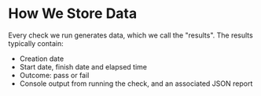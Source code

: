 # How We Store Data

Every check we run generates data, which we call the "results". The results typically contain:

* Creation date
* Start date, finish date and elapsed time
* Outcome: pass or fail
* Console output from running the check, and an associated JSON report

